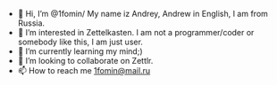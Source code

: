 - 👋 Hi, I’m @1fomin/ My name iz Andrey, Andrew in English, I am from Russia.
- 👀 I’m interested in Zettelkasten. I am not a programmer/coder or somebody like this, I am just user.
- 🌱 I’m currently learning my mind;)
- 💞️ I’m looking to collaborate on Zettlr.
- 📫 How to reach me 1fomin@mail.ru

<!---
1fomin/1fomin is a ✨ special ✨ repository because its `README.md` (this file) appears on your GitHub profile.
You can click the Preview link to take a look at your changes.
--->
